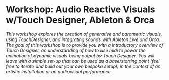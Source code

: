 # Workshop: Audio Reactive Visuals w/Touch Designer, Ableton & Orca
_This workshop explores the creation of generative and parametric visuals, using TouchDesigner, and integrating sounds with Ableton Live and Orca. The goal of this workshop is to provide you with a introductory overview of Touch Designer, an understanding of how to use midi to power the animation of dynamic visuals being output by Touch Designer. You will leave with a simple set-up that can be used as a base/starting point (feel free to iterate and build out your own bespoke setup!) in the context of an artistic installation or an audiovisual performance._  <br />
